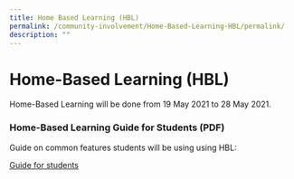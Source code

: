```yaml
---
title: Home Based Learning (HBL)
permalink: /community-involvement/Home-Based-Learning-HBL/permalink/
description: ""
---
```

Home-Based Learning (HBL)
=========================

Home-Based Learning will be done from 19 May 2021 to 28 May 2021.  
  

### Home-Based Learning Guide for Students (PDF)

  

Guide on common features students will be using using HBL:

[Guide for students](/files/Guide%20for%20students.pdf)